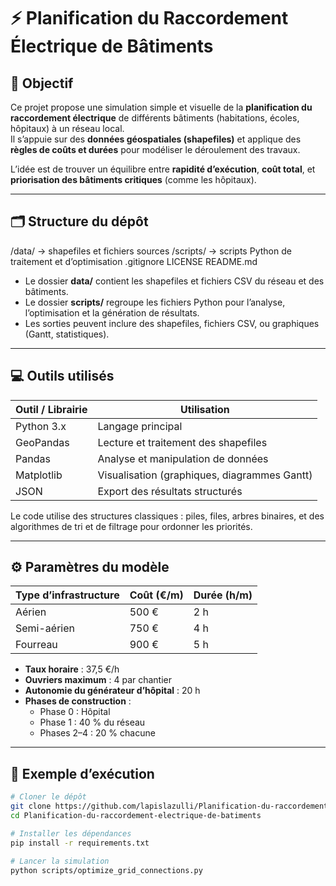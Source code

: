 # ⚡️ Planification du Raccordement Électrique de Bâtiments

## 🎯 Objectif

Ce projet propose une simulation simple et visuelle de la **planification du raccordement électrique** de différents bâtiments (habitations, écoles, hôpitaux) à un réseau local.  
Il s’appuie sur des **données géospatiales (shapefiles)** et applique des **règles de coûts et durées** pour modéliser le déroulement des travaux.

L’idée est de trouver un équilibre entre **rapidité d’exécution**, **coût total**, et **priorisation des bâtiments critiques** (comme les hôpitaux).

---

## 🗂 Structure du dépôt

/data/ → shapefiles et fichiers sources
/scripts/ → scripts Python de traitement et d’optimisation
.gitignore
LICENSE
README.md


- Le dossier **data/** contient les shapefiles et fichiers CSV du réseau et des bâtiments.  
- Le dossier **scripts/** regroupe les fichiers Python pour l’analyse, l’optimisation et la génération de résultats.  
- Les sorties peuvent inclure des shapefiles, fichiers CSV, ou graphiques (Gantt, statistiques).

---

## 💻 Outils utilisés

| Outil / Librairie | Utilisation |
|--------------------|-------------|
| Python 3.x | Langage principal |
| GeoPandas | Lecture et traitement des shapefiles |
| Pandas | Analyse et manipulation de données |
| Matplotlib | Visualisation (graphiques, diagrammes Gantt) |
| JSON | Export des résultats structurés |

Le code utilise des structures classiques : piles, files, arbres binaires, et des algorithmes de tri et de filtrage pour ordonner les priorités.

---

## ⚙️ Paramètres du modèle

| Type d’infrastructure | Coût (€/m) | Durée (h/m) |
|------------------------|------------|--------------|
| Aérien                 | 500 €      | 2 h          |
| Semi-aérien            | 750 €      | 4 h          |
| Fourreau               | 900 €      | 5 h          |

- **Taux horaire** : 37,5 €/h  
- **Ouvriers maximum** : 4 par chantier  
- **Autonomie du générateur d’hôpital** : 20 h  
- **Phases de construction** :  
  - Phase 0 : Hôpital  
  - Phase 1 : 40 % du réseau  
  - Phases 2–4 : 20 % chacune  

---

## 🧩 Exemple d’exécution

```bash
# Cloner le dépôt
git clone https://github.com/lapislazulli/Planification-du-raccordement-electrique-de-batiments.git
cd Planification-du-raccordement-electrique-de-batiments

# Installer les dépendances
pip install -r requirements.txt

# Lancer la simulation
python scripts/optimize_grid_connections.py
